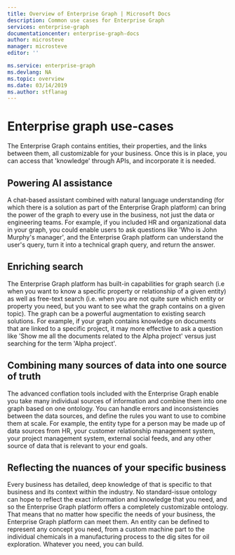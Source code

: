 ```yaml
---
title: Overview of Enterprise Graph | Microsoft Docs
description: Common use cases for Enterprise Graph
services: enterprise-graph
documentationcenter: enterprise-graph-docs
author: microsteve
manager: microsteve
editor: ''

ms.service: enterprise-graph
ms.devlang: NA
ms.topic: overview
ms.date: 03/14/2019
ms.author: stflanag
---
```


# Enterprise graph use-cases

The Enterprise Graph contains entities, their properties, and the links between them, all customizable for your business. Once this is in place, you can access that 'knowledge' through APIs, and incorporate it is needed.

## Powering AI assistance
A chat-based assistant combined with natural language understanding (for which there is a solution as part of the Enterprise Graph platform) can bring the power of the graph to every use in the business, not just the data or engineering teams. For example, if you included HR and organizational data in your graph, you could enable users to ask questions like 'Who is John Murphy's manager', and the Enterprise Graph platform can understand the user's query, turn it into a technical graph query, and return the answer. 

## Enriching search
The Enterprise Graph platform has built-in capabilities for graph search (i.e when you want to know a specific property or relationship of a given entity) as well as free-text search (i.e. when you are not quite sure which entity or property you need, but you want to see what the graph contains on a given topic). The graph can be a powerful augmentation to existing search solutions. For example, if your graph contains knowledge on documents that are linked to a specific project, it may more effective to ask a question like 'Show me all the documents related to the Alpha project' versus just searching for the term 'Alpha project'.

## Combining many sources of data into one source of truth

The advanced conflation tools included with the Enterprise Graph enable you take many individual sources of information and combine them into one graph based on one ontology. You can handle errors and inconsistencies between the data sources, and define the rules you want to use to combine them at scale. For example, the entity type for a person may be made up of data sources from HR, your customer relationship management system, your project management system, external social feeds, and any other source of data that is relevant to your end goals.


## Reflecting the nuances of your specific business

Every business has detailed, deep knowledge of that is specific to that business and its context within the industry. No standard-issue ontology can hope to reflect the exact information and knowledge that you need, and so the Enterprise Graph platform offers a completely customizable ontology. That means that no matter how specific the needs of your business, the Enterprise Graph platform can meet them. An entity can be defined to represent any concept you need, from a custom machine part to the individual chemicals in a manufacturing process to the dig sites for oil exploration. Whatever you need, you can build.